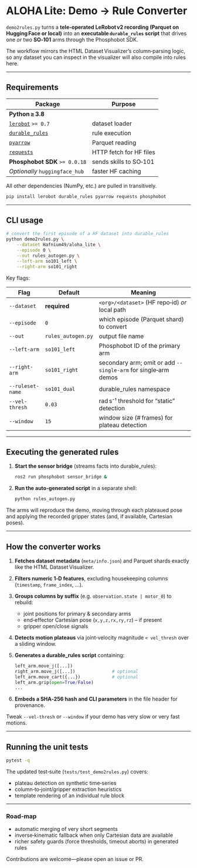 # ALOHA Lite: Demo → Rule Converter

`demo2rules.py` turns a **tele‑operated LeRobot v2 recording (Parquet on Hugging Face or local)** into an **executable `durable_rules` script** that drives one *or* two **SO‑101** arms through the Phosphobot SDK.

The workflow mirrors the HTML Dataset Visualizer’s column‑parsing logic, so any dataset you can inspect in the visualizer will also compile into rules here.

---

## Requirements

| Package                                                    | Purpose                 |
| ---------------------------------------------------------- | ----------------------- |
| **Python ≥ 3.8**                                           |                         |
| [`lerobot`](https://pypi.org/project/lerobot/) `>= 0.7`    | dataset loader          |
| [`durable_rules`](https://pypi.org/project/durable-rules/) | rule execution          |
| [`pyarrow`](https://pypi.org/project/pyarrow/)             | Parquet reading         |
| [`requests`](https://pypi.org/project/requests/)           | HTTP fetch for HF files |
| **Phosphobot SDK** `>= 0.0.18`                             | sends skills to SO‑101  |
| *Optionally* `huggingface_hub`                             | faster HF caching       |

All other dependencies (NumPy, etc.) are pulled in transitively.

```bash
pip install lerobot durable_rules pyarrow requests phosphobot
```

---

## CLI usage

```bash
# convert the first episode of a HF dataset into durable_rules
python demo2rules.py \
    --dataset Hafnium49/aloha_lite \
    --episode 0 \
    --out rules_autogen.py \
    --left-arm so101_left \
    --right-arm so101_right
```

Key flags:

| Flag             | Default            | Meaning                                                        |
| ---------------- | ------------------ | -------------------------------------------------------------- |
| `--dataset`      | **required**       | `<org>/<dataset>` (HF repo‑id) *or* local path                 |
| `--episode`      | `0`                | which episode (Parquet shard) to convert                       |
| `--out`          | `rules_autogen.py` | output file name                                               |
| `--left-arm`     | `so101_left`       | Phosphobot ID of the primary arm                               |
| `--right-arm`    | `so101_right`      | secondary arm; omit or add `--single-arm` for single‑arm demos |
| `--ruleset-name` | `so101_dual`       | durable\_rules namespace                                       |
| `--vel-thresh`   | `0.03`             | rad s⁻¹ threshold for “static” detection                       |
| `--window`       | `15`               | window size (# frames) for plateau detection                   |

---

## Executing the generated rules

1. **Start the sensor bridge** (streams facts into durable\_rules):

   ```bash
   ros2 run phosphobot sensor_bridge &
   ```

2. **Run the auto‑generated script** in a separate shell:

   ```bash
   python rules_autogen.py
   ```

The arms will reproduce the demo, moving through each plateaued pose and applying the recorded gripper states (and, if available, Cartesian poses).

---

## How the converter works

1. **Fetches dataset metadata** (`meta/info.json`) and Parquet shards exactly like
   the HTML Dataset Visualizer.

2. **Filters numeric 1‑D features**, excluding housekeeping columns (`timestamp`, `frame_index`, …).

3. **Groups columns by suffix** (e.g. `observation.state | motor_0`) to rebuild:

   * joint positions for primary & secondary arms
   * end‑effector Cartesian pose (`x,y,z,rx,ry,rz`) – if present
   * gripper open/close signals

4. **Detects motion plateaus** via joint‑velocity magnitude `< vel_thresh` over a sliding window.

5. **Generates a durable\_rules script** containing:

   ```python
   left_arm.move_j([...])
   right_arm.move_j([...])              # optional
   left_arm.move_cart({...})            # optional
   left_arm.grip(open=True/False)
   ...
   ```

6. **Embeds a SHA‑256 hash and CLI parameters** in the file header for provenance.

Tweak `--vel-thresh` or `--window` if your demo has very slow or very fast motions.

---

## Running the unit tests

```bash
pytest -q
```

The updated test‑suite (`tests/test_demo2rules.py`) covers:

* plateau detection on synthetic time‑series
* column‑to‑joint/gripper extraction heuristics
* template rendering of an individual rule block

---

### Road‑map

* automatic merging of very short segments
* inverse‑kinematic fallback when only Cartesian data are available
* richer safety guards (force thresholds, timeout aborts) in generated rules

Contributions are welcome—please open an issue or PR.
